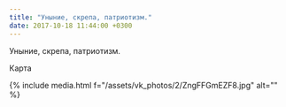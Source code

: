 ```yaml
---
title: "Уныние, скрепа, патриотизм."
date: 2017-10-18 11:44:00 +0300
---
```


Уныние, скрепа, патриотизм.

Карта

{% include media.html f="/assets/vk_photos/2/ZngFFGmEZF8.jpg" alt="" %}
